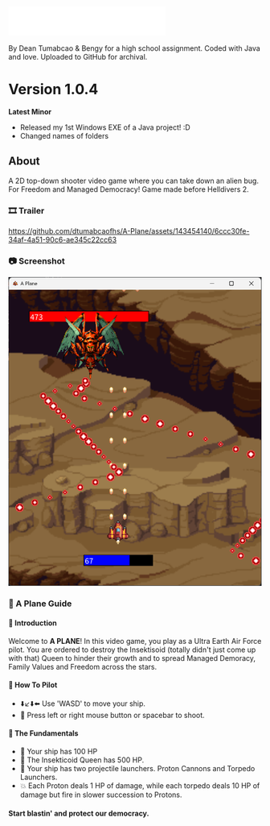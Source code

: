 <img src="images/A Plane Logo.png">

By Dean Tumabcao & Bengy for a high school assignment. Coded with Java and love. Uploaded to GitHub for archival.

# Version 1.0.4

**Latest Minor**
* Released my 1st Windows EXE of a Java project! :D
* Changed names of folders

## About
A 2D top-down shooter video game where you can take down an alien bug. For Freedom and Managed Democracy! Game made before Helldivers 2. 
### 🎞️ Trailer
https://github.com/dtumabcaofhs/A-Plane/assets/143454140/6ccc30fe-34af-4a51-90c6-ae345c22cc63
### 📷 Screenshot
![](images/Screenshot.png)
### 📖 A Plane Guide
#### 👋 Introduction
Welcome to **A PLANE**! In this video game, you play as a Ultra Earth Air Force pilot. You are ordered to destroy the Insektisoid (totally didn't just come up with that) Queen to hinder their growth and to spread Managed Demoracy, Family Values and Freedom across the stars.
#### 🔫 How To Pilot
* ⬇️↙️⬇️⬅️ Use 'WASD' to move your ship.
* 🔫 Press left or right mouse button or spacebar to shoot.
#### 🧩 The Fundamentals
* 🚀 Your ship has 100 HP
* 🦟 The Insekticoid Queen has 500 HP.
* 🔫 Your ship has two projectile launchers. Proton Cannons and Torpedo Launchers.
* 💥 Each Proton deals 1 HP of damage, while each torpedo deals 10 HP of damage but fire in slower succession to Protons.

#### Start blastin' and protect our democracy.
